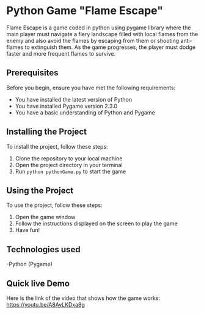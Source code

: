 


# Python Game "Flame Escape"


Flame Escape is a game coded in python using pygame library where the main player must navigate a fiery landscape filled with local flames from the enemy and also avoid
the flames by escaping from them or shooting anti-flames to extinguish them. As the game progresses, the player must dodge faster and more frequent flames to survive.


## Prerequisites
Before you begin, ensure you have met the following requirements:
- You have installed the latest version of Python
- You have installed Pygame version 2.3.0
- You have a basic understanding of Python and Pygame

## Installing the Project
To install the project, follow these steps:
1. Clone the repository to your local machine
2. Open the project directory in your terminal
3. Run `python pythonGame.py` to start the game

## Using the Project
To use the project, follow these steps:
1. Open the game window
2. Follow the instructions displayed on the screen to play the game
3. Have fun!


## Technologies used
-Python (Pygame)

## Quick live Demo
Here is the link of the video that shows how the game works: https://youtu.be/A8AyLKDxa8g

